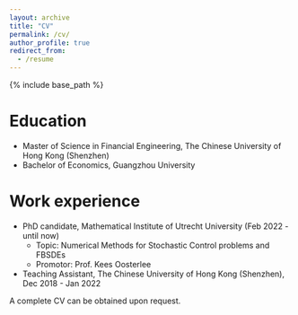 ```yaml
---
layout: archive
title: "CV"
permalink: /cv/
author_profile: true
redirect_from:
  - /resume
---
```


{% include base_path %}


Education
====== 
+ Master of Science in Financial Engineering, The Chinese University of Hong Kong (Shenzhen)
+ Bachelor of Economics, Guangzhou University

Work experience
====== 
+ PhD candidate, Mathematical Institute of Utrecht University (Feb 2022 - until now)
	+ Topic: Numerical Methods for Stochastic Control problems and FBSDEs
	+ Promotor: Prof. Kees Oosterlee
+ Teaching Assistant, The Chinese University of Hong Kong (Shenzhen), Dec 2018 - Jan 2022

A complete CV can be obtained upon request.